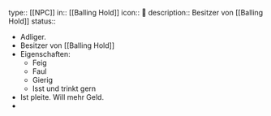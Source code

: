 type:: [[NPC]]
in:: [[Balling Hold]] 
icon:: 👤
description:: Besitzer von [[Balling Hold]] 
status::

- Adliger.
- Besitzer von [[Balling Hold]]
- Eigenschaften:
	- Feig
	- Faul
	- Gierig
	- Isst und trinkt gern
- Ist pleite. Will mehr Geld.
-
